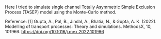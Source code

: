 Here I tried to simulate single channel Totally Asymmetric Simple Exclusion Process (TASEP) model using the Monte-Carlo method.

Reference: [1] Gupta, A., Pal, B., Jindal, A., Bhatia, N., & Gupta, A. K. (2022). Modelling of transport processes: Theory and simulations. MethodsX, 10, 101966. https://doi.org/10.1016/j.mex.2022.101966
